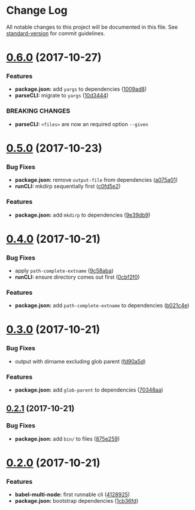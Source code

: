 # Change Log

All notable changes to this project will be documented in this file. See [standard-version](https://github.com/conventional-changelog/standard-version) for commit guidelines.

<a name="0.6.0"></a>
# [0.6.0](https://github.com/tomchentw/babel-multi-env/compare/v0.5.0...v0.6.0) (2017-10-27)


### Features

* **package.json:** add `yargs` to dependencies ([1009ad8](https://github.com/tomchentw/babel-multi-env/commit/1009ad8))
* **parseCLI:** migrate to `yargs` ([10d3444](https://github.com/tomchentw/babel-multi-env/commit/10d3444))


### BREAKING CHANGES

* **parseCLI:** `<files>` are now an required option `--given`



<a name="0.5.0"></a>
# [0.5.0](https://github.com/tomchentw/babel-multi-env/compare/v0.4.0...v0.5.0) (2017-10-23)


### Bug Fixes

* **package.json:** remove `output-file` from dependencies ([a075a01](https://github.com/tomchentw/babel-multi-env/commit/a075a01))
* **runCLI:** mkdirp sequentially first ([c0fd5e2](https://github.com/tomchentw/babel-multi-env/commit/c0fd5e2))


### Features

* **package.json:** add `mkdirp` to dependencies ([9e39db9](https://github.com/tomchentw/babel-multi-env/commit/9e39db9))



<a name="0.4.0"></a>
# [0.4.0](https://github.com/tomchentw/babel-multi-env/compare/v0.3.0...v0.4.0) (2017-10-21)


### Bug Fixes

* apply `path-complete-extname` ([9c58aba](https://github.com/tomchentw/babel-multi-env/commit/9c58aba))
* **runCLI:** ensure directory comes out first ([0cbf2f0](https://github.com/tomchentw/babel-multi-env/commit/0cbf2f0))


### Features

* **package.json:** add `path-complete-extname` to dependencies ([b021c4e](https://github.com/tomchentw/babel-multi-env/commit/b021c4e))



<a name="0.3.0"></a>
# [0.3.0](https://github.com/tomchentw/babel-multi-env/compare/v0.2.1...v0.3.0) (2017-10-21)


### Bug Fixes

* output with dirname excluding glob parent ([fd90a5d](https://github.com/tomchentw/babel-multi-env/commit/fd90a5d))


### Features

* **package.json:** add `glob-parent` to dependencies ([70348aa](https://github.com/tomchentw/babel-multi-env/commit/70348aa))



<a name="0.2.1"></a>
## [0.2.1](https://github.com/tomchentw/babel-multi-env/compare/v0.2.0...v0.2.1) (2017-10-21)


### Bug Fixes

* **package.json:** add `bin/` to files ([875e259](https://github.com/tomchentw/babel-multi-env/commit/875e259))



<a name="0.2.0"></a>
# [0.2.0](https://github.com/tomchentw/babel-multi-env/compare/v0.1.0...v0.2.0) (2017-10-21)


### Features

* **babel-multi-node:** first runnable cli ([4128925](https://github.com/tomchentw/babel-multi-env/commit/4128925))
* **package.json:** bootstrap dependencies ([1cb36fd](https://github.com/tomchentw/babel-multi-env/commit/1cb36fd))
